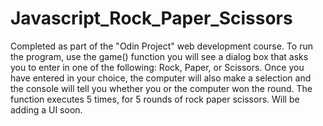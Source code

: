 # Javascript_Rock_Paper_Scissors

Completed as part of the "Odin Project" web development course. To run the program, use the game() function you will see a dialog box that asks you to enter in one of the following: Rock, Paper, or Scissors. Once you have entered in your choice, the computer will also make a selection and the console will tell you whether you or the computer won the round. The function executes 5 times, for 5 rounds of rock paper scissors. Will be adding a UI soon. 
